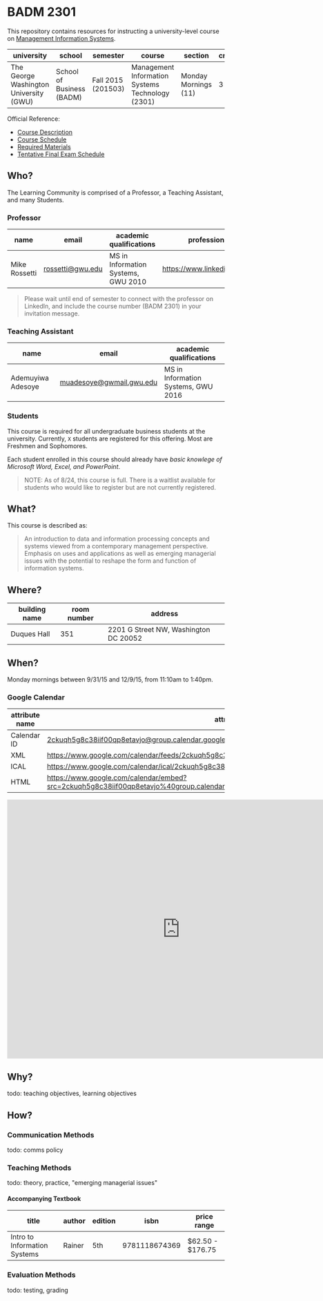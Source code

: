 # BADM 2301

This repository contains resources for instructing a university-level course on [Management Information Systems](https://en.wikipedia.org/wiki/Management_information_system).

university | school | semester | course | section | credits
--- | --- | --- | --- | --- | ---
The George Washington University (GWU) | School of Business (BADM) | Fall 2015 (201503)| Management Information Systems Technology (2301) | Monday Mornings (11) | 3

Official Reference:

 + [Course Description ](http://my.gwu.edu/mod/pws/courses.cfm?campId=1&termId=201503&subjId=BADM)
 + [Course Schedule](http://my.gwu.edu/mod/pws/courses.cfm?campId=1&termId=201503&subjId=BADM)
 + [Required Materials](http://www.bkstr.com/webapp/wcs/stores/servlet/booklookServlet?bookstore_id-1=122&term_id-1=201503&div-1=&dept-1=BADM&course-1=2301&section-1=11)
 + [Tentative Final Exam Schedule](https://registrar.gwu.edu/sites/registrar.gwu.edu/files/downloads/Fall2015TentativeExams.pdf)

## Who?

The Learning Community is comprised of a Professor, a Teaching Assistant, and many Students.

### Professor

name | email | academic qualifications | professional experience
--- | --- | --- | ---
Mike Rossetti | [rossetti@gwu.edu](mailto:rossetti@gwu.edu) | MS in Information Systems, GWU 2010 | https://www.linkedin.com/in/mikerossetti

> Please wait until end of semester to connect with the professor on LinkedIn, and include the course number (BADM 2301) in your invitation message.

### Teaching Assistant

name | email | academic qualifications
--- | --- | ---
Ademuyiwa Adesoye | [muadesoye@gwmail.gwu.edu](mailto:muadesoye@gwmail.gwu.edu) | MS in Information Systems, GWU 2016

### Students

This course is required for all undergraduate business students at the university. Currently,
`X` students are registered for this offering. Most are Freshmen and Sophomores.

Each student enrolled in this course should already have *basic knowlege of Microsoft Word, Excel, and PowerPoint*.

> NOTE: As of 8/24, this course is full. There is a waitlist available for students who would like to register but are not currently registered.

## What?

This course is described as:

> An introduction to data and information processing concepts and systems viewed from a contemporary management perspective. Emphasis on uses and applications as well as emerging managerial issues with the potential to reshape the form and function of information systems.

## Where?

building name | room number | address
--- | --- | ---
Duques Hall |  351 | 2201 G Street NW, Washington DC 20052

## When?

Monday mornings between 9/31/15 and 12/9/15, from 11:10am to 1:40pm.

### Google Calendar

attribute name | attribute value
--- | ---
Calendar ID | 2ckuqh5g8c38iif00qp8etavjo@group.calendar.google.com
XML | https://www.google.com/calendar/feeds/2ckuqh5g8c38iif00qp8etavjo%40group.calendar.google.com/public/basic
ICAL | https://www.google.com/calendar/ical/2ckuqh5g8c38iif00qp8etavjo%40group.calendar.google.com/public/basic.ics
HTML | https://www.google.com/calendar/embed?src=2ckuqh5g8c38iif00qp8etavjo%40group.calendar.google.com&ctz=America/New_York

<iframe src="https://www.google.com/calendar/embed?src=2ckuqh5g8c38iif00qp8etavjo%40group.calendar.google.com&ctz=America/New_York" style="border: 0" width="800" height="600" frameborder="0" scrolling="no"></iframe>

## Why?

todo: teaching objectives, learning objectives

## How?

### Communication Methods

todo: comms policy

### Teaching Methods


todo: theory, practice, "emerging managerial issues"

#### Accompanying Textbook

title | author | edition | isbn | price range
--- | --- | --- | --- | ---
Intro to Information Systems | Rainer | 5th | 9781118674369 | $62.50 - $176.75

### Evaluation Methods

todo: testing, grading
